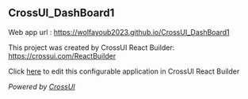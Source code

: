 ## CrossUI_DashBoard1
Web app url : https://wolfayoub2023.github.io/CrossUI_DashBoard1

This project was created by CrossUI React Builder: https://crossui.com/ReactBuilder

Click [here](https://crossui.com/ReactBuilder/#!from=github&owner=wolfayoub2023&repo=CrossUI_DashBoard1) to edit this configurable application in CrossUI React Builder

<i>Powered by [CrossUI](https://crossui.com)</i>
